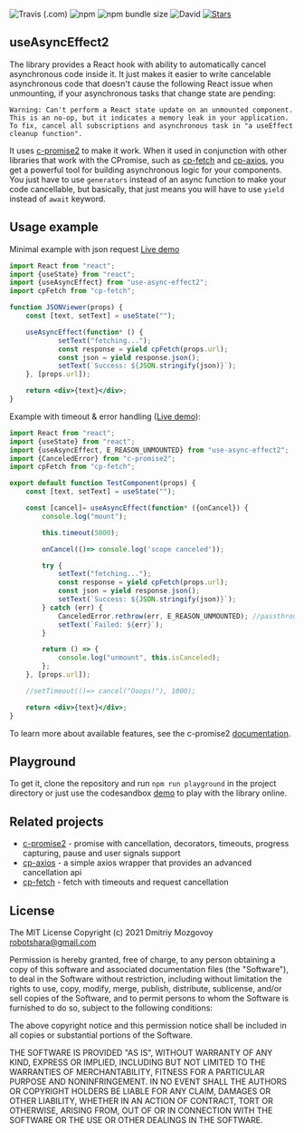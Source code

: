 ![Travis (.com)](https://img.shields.io/travis/com/DigitalBrainJS/use-async-effect)
![npm](https://img.shields.io/npm/dm/use-async-effect2)
![npm bundle size](https://img.shields.io/bundlephobia/minzip/use-async-effect)
![David](https://img.shields.io/david/DigitalBrainJS/use-async-effect)
[![Stars](https://badgen.net/github/stars/DigitalBrainJS/use-async-effect)](https://github.com/DigitalBrainJS/use-async-effect/stargazers)

## useAsyncEffect2
The library provides a React hook with ability to automatically cancel asynchronous code inside it.
It just makes it easier to write cancelable asynchronous code that doesn't cause 
the following React issue when unmounting, if your asynchronous tasks that change state are pending:
````
Warning: Can't perform a React state update on an unmounted component. 
This is an no-op, but it indicates a memory leak in your application. 
To fix, cancel all subscriptions and asynchronous task in "a useEffect cleanup function".
````
It uses [c-promise2](https://www.npmjs.com/package/c-promise2) to make it work. 
When it used in conjunction with other libraries that work with the CPromise,
such as [cp-fetch](https://www.npmjs.com/package/cp-fetch) and [cp-axios](https://www.npmjs.com/package/cp-axios),
you get a powerful tool for building asynchronous logic for your components.
You just have to use `generators` instead of an async function to make your code cancellable, 
but basically, that just means you will have to use `yield` instead of `await` keyword.
## Usage example
Minimal example with json request [Live demo](https://codesandbox.io/s/friendly-murdock-wxq8u?file=/src/App.js)
````jsx
import React from "react";
import {useState} from "react";
import {useAsyncEffect} from "use-async-effect2";
import cpFetch from "cp-fetch";

function JSONViewer(props) {
    const [text, setText] = useState("");

    useAsyncEffect(function* () {
            setText("fetching...");
            const response = yield cpFetch(props.url);
            const json = yield response.json();
            setText(`Success: ${JSON.stringify(json)}`);
    }, [props.url]);

    return <div>{text}</div>;
}
````
Example with timeout & error handling ([Live demo](https://codesandbox.io/s/async-effect-demo1-vho29)):
````jsx
import React from "react";
import {useState} from "react";
import {useAsyncEffect, E_REASON_UNMOUNTED} from "use-async-effect2";
import {CanceledError} from "c-promise2";
import cpFetch from "cp-fetch";

export default function TestComponent(props) {
    const [text, setText] = useState("");

    const [cancel]= useAsyncEffect(function* ({onCancel}) {
        console.log("mount");

        this.timeout(5000);

        onCancel(()=> console.log('scope canceled'));

        try {
            setText("fetching...");
            const response = yield cpFetch(props.url);
            const json = yield response.json();
            setText(`Success: ${JSON.stringify(json)}`);
        } catch (err) {
            CanceledError.rethrow(err, E_REASON_UNMOUNTED); //passthrough
            setText(`Failed: ${err}`);
        }

        return () => {
            console.log("unmount", this.isCanceled);
        };
    }, [props.url]);

    //setTimeout(()=> cancel("Ooops!"), 1000);

    return <div>{text}</div>;
}
````
To learn more about available features, see the c-promise2 [documentation](https://www.npmjs.com/package/c-promise2).

## Playground

To get it, clone the repository and run `npm run playground` in the project directory or
just use the codesandbox [demo](https://codesandbox.io/s/async-effect-demo1-vho29) to play with the library online.

## Related projects
- [c-promise2](https://www.npmjs.com/package/c-promise2) - promise with cancellation, decorators, timeouts, progress capturing, pause and user signals support
- [cp-axios](https://www.npmjs.com/package/cp-axios) - a simple axios wrapper that provides an advanced cancellation api
- [cp-fetch](https://www.npmjs.com/package/cp-fetch) - fetch with timeouts and request cancellation

## License

The MIT License Copyright (c) 2021 Dmitriy Mozgovoy robotshara@gmail.com

Permission is hereby granted, free of charge, to any person obtaining a copy of this software and associated documentation files (the "Software"), to deal in the Software without restriction, including without limitation the rights to use, copy, modify, merge, publish, distribute, sublicense, and/or sell copies of the Software, and to permit persons to whom the Software is furnished to do so, subject to the following conditions:

The above copyright notice and this permission notice shall be included in all copies or substantial portions of the Software.

THE SOFTWARE IS PROVIDED "AS IS", WITHOUT WARRANTY OF ANY KIND, EXPRESS OR IMPLIED,
INCLUDING BUT NOT LIMITED TO THE WARRANTIES OF MERCHANTABILITY, FITNESS FOR A PARTICULAR
PURPOSE AND NONINFRINGEMENT. IN NO EVENT SHALL THE AUTHORS OR COPYRIGHT HOLDERS BE LIABLE FOR ANY CLAIM,
DAMAGES OR OTHER LIABILITY, WHETHER IN AN ACTION OF CONTRACT, TORT OR OTHERWISE, ARISING FROM,
OUT OF OR IN CONNECTION WITH THE SOFTWARE OR THE USE OR OTHER DEALINGS IN THE SOFTWARE.
